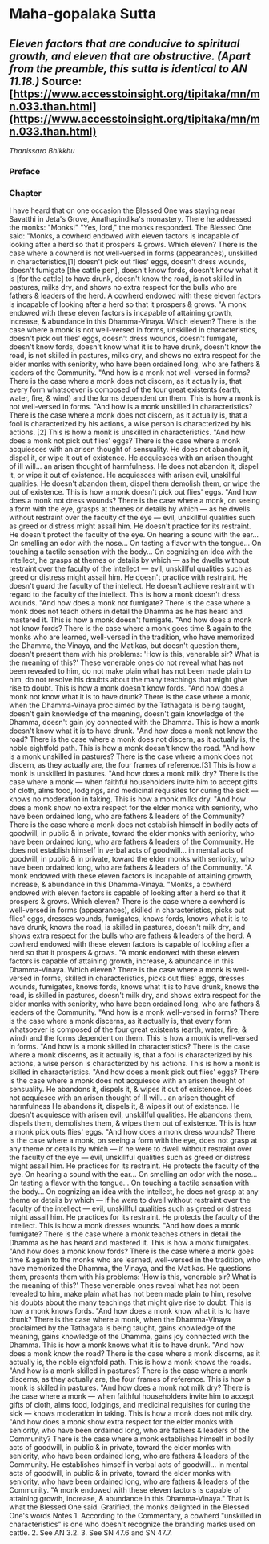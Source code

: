 # Maha-gopalaka Sutta
*Eleven factors that are conducive to spiritual growth, and eleven that are obstructive. (Apart from the preamble, this sutta is identical to AN 11.18.)*
Source: [https://www.accesstoinsight.org/tipitaka/mn/mn.033.than.html](https://www.accesstoinsight.org/tipitaka/mn/mn.033.than.html)
---
*Thanissaro Bhikkhu*
### Preface
### Chapter
I have heard that on one occasion the Blessed One was staying near Savatthi in Jeta's Grove, Anathapindika's monastery. There he addressed the monks: "Monks!"
"Yes, lord," the monks responded.
The Blessed One said: "Monks, a cowherd endowed with eleven factors is incapable of looking after a herd so that it prospers & grows. Which eleven? There is the case where a cowherd is not well-versed in forms (appearances), unskilled in characteristics,[1] doesn't pick out flies' eggs, doesn't dress wounds, doesn't fumigate [the cattle pen], doesn't know fords, doesn't know what it is [for the cattle] to have drunk, doesn't know the road, is not skilled in pastures, milks dry, and shows no extra respect for the bulls who are fathers & leaders of the herd. A cowherd endowed with these eleven factors is incapable of looking after a herd so that it prospers & grows.
"A monk endowed with these eleven factors is incapable of attaining growth, increase, & abundance in this Dhamma-Vinaya. Which eleven? There is the case where a monk is not well-versed in forms, unskilled in characteristics, doesn't pick out flies' eggs, doesn't dress wounds, doesn't fumigate, doesn't know fords, doesn't know what it is to have drunk, doesn't know the road, is not skilled in pastures, milks dry, and shows no extra respect for the elder monks with seniority, who have been ordained long, who are fathers & leaders of the Community.
"And how is a monk not well-versed in forms? There is the case where a monk does not discern, as it actually is, that every form whatsoever is composed of the four great existents (earth, water, fire, & wind) and the forms dependent on them. This is how a monk is not well-versed in forms.
"And how is a monk unskilled in characteristics? There is the case where a monk does not discern, as it actually is, that a fool is characterized by his actions, a wise person is characterized by his actions. [2] This is how a monk is unskilled in characteristics.
"And how does a monk not pick out flies' eggs? There is the case where a monk acquiesces with an arisen thought of sensuality. He does not abandon it, dispel it, or wipe it out of existence. He acquiesces with an arisen thought of ill will... an arisen thought of harmfulness. He does not abandon it, dispel it, or wipe it out of existence. He acquiesces with arisen evil, unskillful qualities. He doesn't abandon them, dispel them demolish them, or wipe the out of existence. This is how a monk doesn't pick out flies' eggs.
"And how does a monk not dress wounds? There is the case where a monk, on seeing a form with the eye, grasps at themes or details by which — as he dwells without restraint over the faculty of the eye — evil, unskillful qualities such as greed or distress might assail him. He doesn't practice for its restraint. He doesn't protect the faculty of the eye. On hearing a sound with the ear... On smelling an odor with the nose... On tasting a flavor with the tongue... On touching a tactile sensation with the body... On cognizing an idea with the intellect, he grasps at themes or details by which — as he dwells without restraint over the faculty of the intellect — evil, unskillful qualities such as greed or distress might assail him. He doesn't practice with restraint. He doesn't guard the faculty of the intellect. He doesn't achieve restraint with regard to the faculty of the intellect. This is how a monk doesn't dress wounds.
"And how does a monk not fumigate? There is the case where a monk does not teach others in detail the Dhamma as he has heard and mastered it. This is how a monk doesn't fumigate.
"And how does a monk not know fords? There is the case where a monk goes time & again to the monks who are learned, well-versed in the tradition, who have memorized the Dhamma, the Vinaya, and the Matikas, but doesn't question them, doesn't present them with his problems: 'How is this, venerable sir? What is the meaning of this?' These venerable ones do not reveal what has not been revealed to him, do not make plain what has not been made plain to him, do not resolve his doubts about the many teachings that might give rise to doubt. This is how a monk doesn't know fords.
"And how does a monk not know what it is to have drunk? There is the case where a monk, when the Dhamma-Vinaya proclaimed by the Tathagata is being taught, doesn't gain knowledge of the meaning, doesn't gain knowledge of the Dhamma, doesn't gain joy connected with the Dhamma. This is how a monk doesn't know what it is to have drunk.
"And how does a monk not know the road? There is the case where a monk does not discern, as it actually is, the noble eightfold path. This is how a monk doesn't know the road.
"And how is a monk unskilled in pastures? There is the case where a monk does not discern, as they actually are, the four frames of reference.[3] This is how a monk is unskilled in pastures.
"And how does a monk milk dry? There is the case where a monk — when faithful householders invite him to accept gifts of cloth, alms food, lodgings, and medicinal requisites for curing the sick — knows no moderation in taking. This is how a monk milks dry.
"And how does a monk show no extra respect for the elder monks with seniority, who have been ordained long, who are fathers & leaders of the Community? There is the case where a monk does not establish himself in bodily acts of goodwill, in public & in private, toward the elder monks with seniority, who have been ordained long, who are fathers & leaders of the Community. He does not establish himself in verbal acts of goodwill... in mental acts of goodwill, in public & in private, toward the elder monks with seniority, who have been ordained long, who are fathers & leaders of the Community.
"A monk endowed with these eleven factors is incapable of attaining growth, increase, & abundance in this Dhamma-Vinaya.
"Monks, a cowherd endowed with eleven factors is capable of looking after a herd so that it prospers & grows. Which eleven? There is the case where a cowherd is well-versed in forms (appearances), skilled in characteristics, picks out flies' eggs, dresses wounds, fumigates, knows fords, knows what it is to have drunk, knows the road, is skilled in pastures, doesn't milk dry, and shows extra respect for the bulls who are fathers & leaders of the herd. A cowherd endowed with these eleven factors is capable of looking after a herd so that it prospers & grows.
"A monk endowed with these eleven factors is capable of attaining growth, increase, & abundance in this Dhamma-Vinaya. Which eleven? There is the case where a monk is well-versed in forms, skilled in characteristics, picks out flies' eggs, dresses wounds, fumigates, knows fords, knows what it is to have drunk, knows the road, is skilled in pastures, doesn't milk dry, and shows extra respect for the elder monks with seniority, who have been ordained long, who are fathers & leaders of the Community.
"And how is a monk well-versed in forms? There is the case where a monk discerns, as it actually is, that every form whatsoever is composed of the four great existents (earth, water, fire, & wind) and the forms dependent on them. This is how a monk is well-versed in forms.
"And how is a monk skilled in characteristics? There is the case where a monk discerns, as it actually is, that a fool is characterized by his actions, a wise person is characterized by his actions. This is how a monk is skilled in characteristics.
"And how does a monk pick out flies' eggs? There is the case where a monk does not acquiesce with an arisen thought of sensuality. He abandons it, dispels it, & wipes it out of existence. He does not acquiesce with an arisen thought of ill will... an arisen thought of harmfulness He abandons it, dispels it, & wipes it out of existence. He doesn't acquiesce with arisen evil, unskillful qualities. He abandons them, dispels them, demolishes them, & wipes them out of existence. This is how a monk pick outs flies' eggs.
"And how does a monk dress wounds? There is the case where a monk, on seeing a form with the eye, does not grasp at any theme or details by which — if he were to dwell without restraint over the faculty of the eye — evil, unskillful qualities such as greed or distress might assail him. He practices for its restraint. He protects the faculty of the eye. On hearing a sound with the ear... On smelling an odor with the nose... On tasting a flavor with the tongue... On touching a tactile sensation with the body... On cognizing an idea with the intellect, he does not grasp at any theme or details by which — if he were to dwell without restraint over the faculty of the intellect — evil, unskillful qualities such as greed or distress might assail him. He practices for its restraint. He protects the faculty of the intellect. This is how a monk dresses wounds.
"And how does a monk fumigate? There is the case where a monk teaches others in detail the Dhamma as he has heard and mastered it. This is how a monk fumigates.
"And how does a monk know fords? There is the case where a monk goes time & again to the monks who are learned, well-versed in the tradition, who have memorized the Dhamma, the Vinaya, and the Matikas. He questions them, presents them with his problems: 'How is this, venerable sir? What is the meaning of this?' These venerable ones reveal what has not been revealed to him, make plain what has not been made plain to him, resolve his doubts about the many teachings that might give rise to doubt. This is how a monk knows fords.
"And how does a monk know what it is to have drunk? There is the case where a monk, when the Dhamma-Vinaya proclaimed by the Tathagata is being taught, gains knowledge of the meaning, gains knowledge of the Dhamma, gains joy connected with the Dhamma. This is how a monk knows what it is to have drunk.
"And how does a monk know the road? There is the case where a monk discerns, as it actually is, the noble eightfold path. This is how a monk knows the roads.
"And how is a monk skilled in pastures? There is the case where a monk discerns, as they actually are, the four frames of reference. This is how a monk is skilled in pastures.
"And how does a monk not milk dry? There is the case where a monk — when faithful householders invite him to accept gifts of cloth, alms food, lodgings, and medicinal requisites for curing the sick — knows moderation in taking. This is how a monk does not milk dry.
"And how does a monk show extra respect for the elder monks with seniority, who have been ordained long, who are fathers & leaders of the Community? There is the case where a monk establishes himself in bodily acts of goodwill, in public & in private, toward the elder monks with seniority, who have been ordained long, who are fathers & leaders of the Community. He establishes himself in verbal acts of goodwill... in mental acts of goodwill, in public & in private, toward the elder monks with seniority, who have been ordained long, who are fathers & leaders of the Community.
"A monk endowed with these eleven factors is capable of attaining growth, increase, & abundance in this Dhamma-Vinaya."
That is what the Blessed One said. Gratified, the monks delighted in the Blessed One's words
Notes
1.
According to the Commentary, a cowherd "unskilled in characteristics" is one who doesn't recognize the branding marks used on cattle.
2.
See AN 3.2.
3.
See SN 47.6 and SN 47.7.